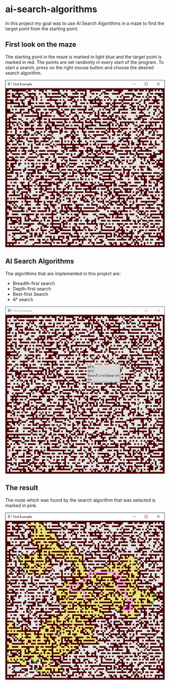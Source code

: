 # ai-search-algorithms
In this project my goal was to use AI Search Algorithms in a maze to find the target point from the starting point.

## First look on the maze

The starting point in the maze is marked in light blue and the target point is marked in red. The points are set randomly in every start of the program. To start a search, press on the right mouse button and choose the desired search algorithm.

![Maze](https://github.com/dan2443/ai-search-algorithms/blob/main/images/Maze.png)


## AI Search Algorithms
The algorithms that are implemented in this project are:

- Breadth-first search
- Depth-first search
- Best-first Search
- A* search

![Search Algorithms](https://github.com/dan2443/ai-search-algorithms/blob/main/images/Search%20Algorithms.png)


## The result

The route which was found by the search algorithm that was selected is marked in pink.

![BFS](https://github.com/dan2443/ai-search-algorithms/blob/main/images/BFS.png)




